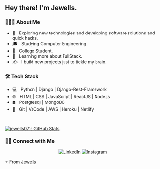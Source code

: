 <h2> Hey there! I'm Jewells.</h2>

<h3> 👨🏻‍💻 About Me </h3>

- 🤔 &nbsp; Exploring new technologies and developing software solutions and quick hacks.
- 🎓 &nbsp; Studying Computer Engineering.
- 💼 &nbsp; College Student.
- 🌱 &nbsp; Learning more about FullStack.
- ✍️ &nbsp; I build new projects just to tickle my brain.

<h3>🛠 Tech Stack</h3>

- 💻 &nbsp; Python | Django | Django-Rest-Framework
- 🌐 &nbsp; HTML | CSS | JavaScript | ReactJS | Node.js 
- 🛢 &nbsp; Postgresql | MongoDB
- 🔧 &nbsp; Git | VsCode | AWS | Heroku | Netlify

<br/>

[![jewells07's GitHub Stats](https://github-readme-stats.vercel.app/api?username=jewells07&show_icons=true)](https://github.com/jewells07)

<h3> 🤝🏻 Connect with Me </h3>

<p align="center">
<a href="https://in.linkedin.com/in/jewells-joshi-2a80b918b"><img alt="LinkedIn" src="https://img.shields.io/badge/LinkedIn-Jewells%20Joshi-blue?style=flat-square&logo=linkedin"></a>
<a href="https://www.instagram.com/jewells_joshi/"><img alt="Instagram" src="https://img.shields.io/badge/Instagram-jewells_joshi-blue?style=flat-square&logo=instagram"></a>
</p>

⭐️ From [Jewells](https://github.com/jewells07)
